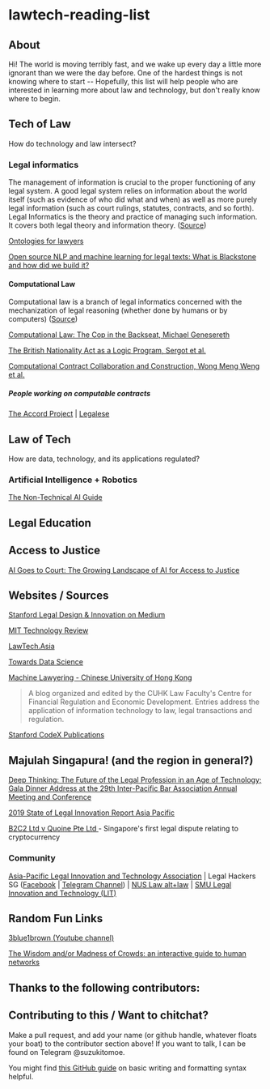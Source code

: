# lawtech-reading-list


## About 
Hi! The world is moving terribly fast, and we wake up every day a little more ignorant than we were the day before. One of the hardest things is not knowing where to start -- Hopefully, this list will help people who are interested in learning more about law and technology, but don't really know where to begin.  

## Tech of Law
How do technology and law intersect? 

### Legal informatics 
The management of information is crucial to the proper functioning of any legal system. A good legal system relies on information about the world itself (such as evidence of who did what and when) as well as more purely legal information (such as court rulings, statutes, contracts, and so forth). Legal Informatics is the theory and practice of managing such information. It covers both legal theory and information theory. ([Source](https://law.stanford.edu/courses/legal-informatics/))

[Ontologies for lawyers](https://medium.com/legal-design-and-innovation/ontologies-for-lawyers-5c3b9fb23439)

[Open source NLP and machine learning for legal texts: What is Blackstone and how did we build it?](https://research.iclr.co.uk/blog/blackstone-goes-live)

#### Computational Law
Computational law is a branch of legal informatics concerned with the mechanization of legal reasoning (whether done by humans or by computers) ([Source](http://complaw.stanford.edu/readings/complaw.html))

[Computational Law: The Cop in the Backseat, Michael Genesereth](http://complaw.stanford.edu/readings/complaw.html)

[The British Nationality Act as a Logic Program, Sergot et al.](http://www.doc.ic.ac.uk/~rak/papers/British%20Nationality%20Act.pdf)

[Computational Contract Collaboration and Construction, Wong Meng Weng et al.](https://drive.google.com/file/d/0B-lTLNYJdzgKSkdQaTNmUG1zSlk/view)

##### People working on computable contracts

[The Accord Project](https://www.accordproject.org/) | [Legalese](https://legalese.com/)

## Law of Tech 
How are data, technology, and its applications regulated? 

### Artificial Intelligence + Robotics
[The Non-Technical AI Guide](https://towardsdatascience.com/the-non-technical-guide-to-artificial-intelligence-e9e5da1a15c5)

## Legal Education

## Access to Justice
[AI Goes to Court: The Growing Landscape of AI for Access to Justice](https://medium.com/legal-design-and-innovation/ai-goes-to-court-the-growing-landscape-of-ai-for-access-to-justice-3f58aca4306f)

## Websites / Sources 
[Stanford Legal Design & Innovation on Medium](https://medium.com/legal-design-and-innovation) 

[MIT Technology Review](https://www.technologyreview.com/)

[LawTech.Asia](https://lawtech.asia/)

[Towards Data Science](https://towardsdatascience.com/)

[Machine Lawyering - Chinese University of Hong Kong](https://www.legalanalytics.law.cuhk.edu.hk/)
>  A blog organized and edited by the CUHK Law Faculty's Centre for Financial Regulation and Economic Development. Entries address the application of information technology to law, legal transactions and regulation. 

[Stanford CodeX Publications](https://law.stanford.edu/codex-the-stanford-center-for-legal-informatics/codex-publications/#slsnav-seminal-papers)

## Majulah Singapura! (and the region in general?) 
[Deep Thinking: The Future of the Legal Profession in an Age of Technology; Gala Dinner Address at the 29th Inter-Pacific Bar Association Annual Meeting and Conference](https://www.supremecourt.gov.sg/docs/default-source/default-document-library/deep-thinking---the-future-of-the-legal-profession-in-an-age-of-technology-(250419---final).pdf)

[2019 State of Legal Innovation Report Asia Pacific](https://www.sal.org.sg/Portals/0/PDF%20Files/State_of_Legal_Innovation_APAC_2019.pdf?ver=2019-04-09-133830-127)

[B2C2 Ltd v Quoine Pte Ltd ](https://www.sicc.gov.sg/docs/default-source/modules-document/judgments/b2c2-ltd-v-quoine-pte-ltd_a1cd5e6e-288e-44ce-b91d-7b273541b86a_8de9f2e2-478e-46aa-b48f-de469e5390e7.pdf) - Singapore's first legal dispute relating to cryptocurrency

### Community
[Asia-Pacific Legal Innovation and Technology Association](https://alita.legal/) | Legal Hackers SG ([Facebook](https://www.facebook.com/groups/sglegalhackers) | [Telegram Channel](https://t.me/LegalHackersSG)) | [NUS Law alt+law](http://altlaw.xyz/) | 
[SMU Legal Innovation and Technology (LIT)](https://www.smulit.com/)

## Random Fun Links
[3blue1brown (Youtube channel)](https://www.youtube.com/channel/UCYO_jab_esuFRV4b17AJtAw)

[The Wisdom and/or Madness of Crowds: an interactive guide to human networks](https://ncase.me/crowds/)

## Thanks to the following contributors: 

## Contributing to this / Want to chitchat? 
Make a pull request, and add your name (or github handle, whatever floats your boat) to the contributor section above! If you want to talk, I can be found on Telegram @suzukitomoe.

You might find [this GitHub guide](https://help.github.com/en/github/writing-on-github/basic-writing-and-formatting-syntax) on basic writing and formatting syntax helpful. 
